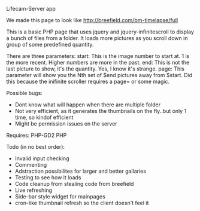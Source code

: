 Lifecam-Server app

We made this page to look like http://breefield.com/bm-timelapse/full

This is a basic PHP page that uses jquery and jquery-infinitescroll to display a bunch of files from a folder.
It loads more pictures as you scroll down in group of some predefined quantity.

There are three parameters:
start: This is the image number to start at. 1 is the more recent. Higher numbers are more in the past.
end: This is not the last picture to show, it's the quantity. Yes, I know it's strange.
page: This parameter will show you the Nth set of $end pictures away from $start. Did this because the inifinite scroller requires a page= or some magic.

Possible bugs:
* Dont know what will happen when there are multiple folder
* Not very efficient, as it generates the thumbnails on the fly..but only 1 time, so kindof efficient
* Might be permission issues on the server

Requires: 
PHP-GD2
PHP

Todo (in no best order):
* Invalid input checking
* Commenting
* Adstraction possibilites for larger and better gallaries
* Testing to see how it loads
* Code cleanup from stealing code from breefield
* Live refreshing
* Side-bar style widget for mainpages
* cron-like thumbnail refresh so the client doesn't feel it

